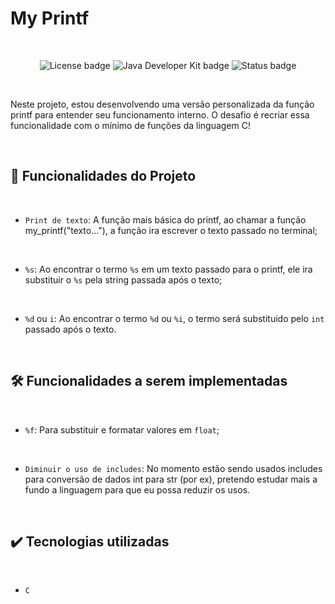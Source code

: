 <h1>My Printf</h1>
<br>
<p align="center">
  <img loading="lazy" alt="License badge" src="https://img.shields.io/badge/LICENSE-MIT-darkgreen">
  <img loading="lazy" alt="Java Developer Kit badge" src="https://img.shields.io/badge/LINGUAGEM-C-%23eb8302">
  <img loading="lazy" alt="Status badge" src="https://img.shields.io/badge/STATUS-EM DESENVOLVIMENTO-9400D3">
</p>
<br>
<p>Neste projeto, estou desenvolvendo uma versão personalizada da função printf para entender seu funcionamento interno. O desafio é recriar essa funcionalidade com o mínimo de funções da linguagem C!</p>

<br>
<h2>🔨 Funcionalidades do Projeto</h2>
<br>

- `Print de texto`: A função mais básica do printf, ao chamar a função my_printf("texto..."), a função ira escrever o texto passado no terminal;
<br>

- `%s`: Ao encontrar o termo `%s` em um texto passado para o printf, ele ira substituir o `%s` pela string passada após o texto;
<br>

- `%d` ou `i`: Ao encontrar o termo `%d` ou `%i`, o termo será substituido pelo `int` passado após o texto.
<br>

<h2>🛠️ Funcionalidades a serem implementadas</h2>
<br>

- `%f`: Para substituir e formatar valores em `float`;
<br>

- `Diminuir o uso de includes`: No momento estão sendo usados includes para conversão de dados int para str (por ex), pretendo estudar mais a fundo a linguagem para que eu possa reduzir os usos.
<br>

<h2>✔️ Tecnologias utilizadas</h2>
<br>

- `C`

